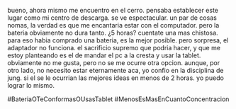 bueno, ahora mismo me encuentro en el cerro. pensaba establecer este lugar como mi centro de descarga. se ve espectacular. un par de cosas nomas, la verdad es que me encantaria estar con el computador. pero la bateria obviamente no dura tanto. ¿5 horas? cuentate una mas chistosa. para eso habia comprado una bateria, es la mejor posible. pero sorpresa, el adaptador no funciona. el sacrificio supremo que podria hacer, y que me estoy planteando es el de mandar el pc a la cresta y usar la tablet. obviamente no me gusta, pero no se me ocurre otra opcion. aunque, por otro lado, no necesito estar eternamente aca, yo confio en la disciplina de jung. si el se le ocurrian las mejores ideas en menos de 2 horas. yo puedo lograr lo mismo. 


#BateriaOTeConformasOUsasTablet
#MenosEsMasEnCuantoConcentracion


